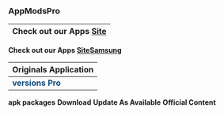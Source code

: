 ### AppModsPro 

|Check out our Apps [Site](https://github.com/Gustavo112603/seal/releases/tag/Seal)
|----------------------------------------------------------------------------------------|
 **Check out our Apps [SiteSamsung](https://github.com/Gustavo112603/seal/releases/tag/Samsung)**


|Originals Application
|-------------------------|
 <font color="#0D497C">**versions Pro**</font>|
 **apk packages**
 **Download**
 **Update As Available**
 **Official Content**







